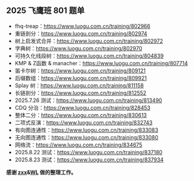 ## 2025 飞鹰班 801 题单
- fhq-treap：https://www.luogu.com.cn/training/802966
- 重链剖分：https://www.luogu.com.cn/training/802974
- 树上启发式合并：https://www.luogu.com.cn/training/802972
- 字典树：https://www.luogu.com.cn/training/802970
- 可持久化线段树：https://www.luogu.com.cn/training/804839
- KMP & Z函数 & manacher：https://www.luogu.com.cn/training/807714
- 笛卡尔树：https://www.luogu.com.cn/training/809121
- 后缀数组：https://www.luogu.com.cn/training/809921
- Splay 树：https://www.luogu.com.cn/training/811158
- 长链剖分：https://www.luogu.com.cn/training/812552
- 2025.7.26 测试：https://www.luogu.com.cn/training/813490
- CDQ 分治：https://www.luogu.com.cn/training/828453
- 整体二分：https://www.luogu.com.cn/training/830613
- 二项式反演：https://www.luogu.com.cn/training/832743
- 有向图连通性：https://www.luogu.com.cn/training/833083
- 无向图连通性：https://www.luogu.com.cn/training/833080
- 网络流：https://www.luogu.com.cn/training/834675
- 2025.8.22 测试：https://www.luogu.com.cn/training/837180
- 2025.8.23 测试：https://www.luogu.com.cn/training/837934

**感谢 [zxx](https://www.luogu.com.cn/user/1167457)&[WL](https://www.luogu.com.cn/user/851495) 做的整理工作。**
